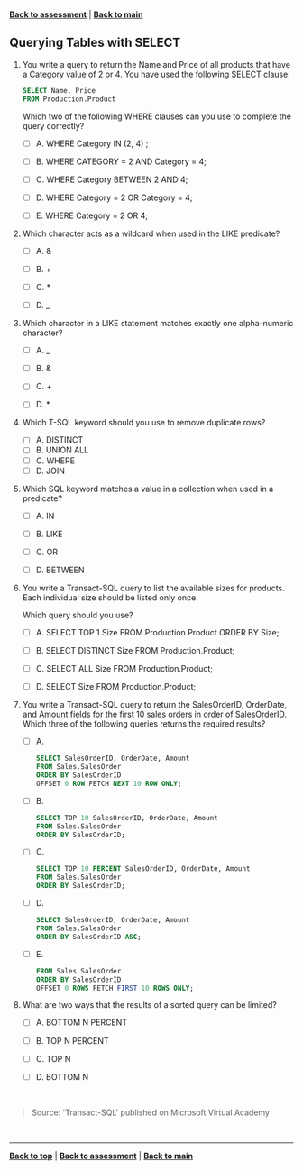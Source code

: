 <a id="top" />

<br/>


[**Back to assessment**](./assessment.md) |   [**Back to main**](../README.md) 

## Querying Tables with SELECT

1. 	You write a query to return the Name and Price of all products that have a Category value of 2 or 4. You have used the following SELECT clause:

    ```sql
    SELECT Name, Price
    FROM Production.Product
    ```
    Which two of the following WHERE clauses can you use to complete the query correctly?
    - [ ] A. 	WHERE Category IN (2, 4) ;
    - [ ] B. 	WHERE CATEGORY = 2 AND Category = 4;
    - [ ] C. 	WHERE Category BETWEEN 2 AND 4;
    - [ ] D. 	WHERE Category = 2 OR Category = 4;
    - [ ] E. 	WHERE Category = 2 OR 4;


2.  Which character acts as a wildcard when used in the LIKE predicate?

    - [ ] A. 	&
    - [ ] B. 	+
    - [ ] C. 	*
    - [ ] D. 	_

	
3. 	Which character in a LIKE statement matches exactly one alpha-numeric character?

    - [ ] A. 	_
    - [ ] B. 	&
    - [ ] C. 	+
    - [ ] D. 	*


4. 	Which T-SQL keyword should you use to remove duplicate rows?

    - [ ] A. 	DISTINCT
    - [ ] B. 	UNION ALL
    - [ ] C. 	WHERE
    - [ ] D. 	JOIN

5. 	Which SQL keyword matches a value in a collection when used in a predicate?

    - [ ] A. 	IN
    - [ ] B. 	LIKE
    - [ ] C. 	OR
    - [ ] D. 	BETWEEN

	
6. 	You write a Transact-SQL query to list the available sizes for products. Each individual size should be listed only once.

    Which query should you use?
    - [ ] A. 	SELECT TOP 1 Size FROM Production.Product ORDER BY Size;
    - [ ] B. 	SELECT DISTINCT Size FROM Production.Product;
    - [ ] C. 	SELECT ALL Size FROM Production.Product;
    - [ ] D. 	SELECT Size FROM Production.Product;



7. 	You write a Transact-SQL query to return the SalesOrderID, OrderDate, and Amount fields for the first 10 sales orders in order of SalesOrderID.  Which three of the following queries returns the required results?

    - [ ] A.
        ```sql
        SELECT SalesOrderID, OrderDate, Amount
        FROM Sales.SalesOrder
        ORDER BY SalesOrderID
        OFFSET 0 ROW FETCH NEXT 10 ROW ONLY;
        ```
    - [ ] B.
        ```sql
        SELECT TOP 10 SalesOrderID, OrderDate, Amount
        FROM Sales.SalesOrder
        ORDER BY SalesOrderID;
        ```
    - [ ] C.
        ```sql 	
        SELECT TOP 10 PERCENT SalesOrderID, OrderDate, Amount
        FROM Sales.SalesOrder
        ORDER BY SalesOrderID;
        ```
    - [ ] D.
        ```sql
        SELECT SalesOrderID, OrderDate, Amount
        FROM Sales.SalesOrder
        ORDER BY SalesOrderID ASC;
        ```
    - [ ] E. 
        ```sql SELECT SalesOrderID, OrderDate, Amount
        FROM Sales.SalesOrder
        ORDER BY SalesOrderID
        OFFSET 0 ROWS FETCH FIRST 10 ROWS ONLY;
        ```

	
8. 	What are two ways that the results of a sorted query can be limited?

    - [ ] A. 	BOTTOM N PERCENT
    - [ ] B. 	TOP N PERCENT
    - [ ] C. 	TOP N
    - [ ] D. 	BOTTOM N




<br/>

> Source: 'Transact-SQL' published on Microsoft Virtual Academy

<br/>

------

[**Back to top**](#top) | [**Back to assessment**](./assessment.md) | [**Back to main**](../README.md) 